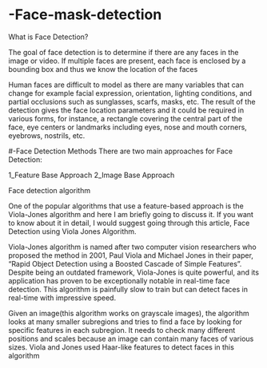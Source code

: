 # -Face-mask-detection

What is Face Detection?

The goal of face detection is to determine if there are any faces in the image or video. If multiple faces are present, each face is enclosed by a bounding box and thus we know the location of the faces

Human faces are difficult to model as there are many variables that can change for example facial expression, orientation, lighting conditions, and partial occlusions such as sunglasses, scarfs, masks, etc. The result of the detection gives the face location parameters and it could be required in various forms, for instance, a rectangle covering the central part of the face, eye centers or landmarks including eyes, nose and mouth corners, eyebrows, nostrils, etc.

#-Face Detection Methods
There are two main approaches for Face Detection:

1_Feature Base Approach
2_Image Base Approach

Face detection algorithm

One of the popular algorithms that use a feature-based approach is the Viola-Jones algorithm and here I am briefly going to discuss it. If you want to know about it in detail, I would suggest going through this article, Face Detection using Viola Jones Algorithm.

Viola-Jones algorithm is named after two computer vision researchers who proposed the method in 2001, Paul Viola and Michael Jones in their paper, “Rapid Object Detection using a Boosted Cascade of Simple Features”. Despite being an outdated framework, Viola-Jones is quite powerful, and its application has proven to be exceptionally notable in real-time face detection. This algorithm is painfully slow to train but can detect faces in real-time with impressive speed.

Given an image(this algorithm works on grayscale images), the algorithm looks at many smaller subregions and tries to find a face by looking for specific features in each subregion. It needs to check many different positions and scales because an image can contain many faces of various sizes. Viola and Jones used Haar-like features to detect faces in this algorithm
